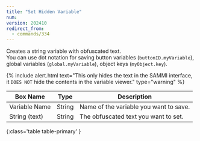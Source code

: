 ```yaml
---
title: "Set Hidden Variable"
num: 
version: 202410
redirect_from:
  - commands/334
---
```


Creates a string variable with obfuscated text.\
You can use dot notation for saving button variables (`buttonID.myVariable`), global variables (`global.myVariable`), object keys (`myObject.key`). 

{% include alert.html text="This only hides the text in the SAMMI interface, it <code>DOES NOT</code> hide the contents in the variable viewer." type="warning" %}

| Box Name | Type | Description | 
|-------|--------|--------|
| Variable Name | String | Name of the variable you want to save. |
| String (text) | String | The obfuscated text you want to set.
{:class='table table-primary' }